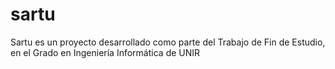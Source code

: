 # sartu
Sartu es un proyecto desarrollado como parte del Trabajo de Fin de Estudio, en el Grado en Ingeniería Informática de UNIR
